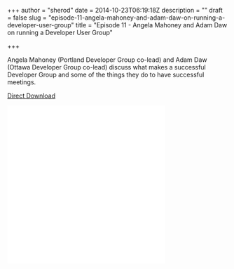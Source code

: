 +++
author = "sherod"
date = 2014-10-23T06:19:18Z
description = ""
draft = false
slug = "episode-11-angela-mahoney-and-adam-daw-on-running-a-developer-user-group"
title = "Episode 11 - Angela Mahoney and Adam Daw on running a Developer User Group"

+++


<p>Angela Mahoney (Portland Developer Group co-lead) and Adam Daw (Ottawa Developer Group co-lead) discuss what makes a successful Developer Group and some of the things they do to have successful meetings.</p>
<p><a href="http://traffic.libsyn.com/codecoverge/Episode_11_-_Angela_Mahoney_and_Adam_Daw_-_Running_a_Developer_Group_-_Final_Mix.mp3">Direct Download</a></p>
<p><iframe style="border: none;" src="//html5-player.libsyn.com/embed/episode/id/3136134/height/360/width/360/theme/legacy/direction/no/autoplay/no/autonext/no/thumbnail/yes/preload/no/no_addthis/no/" width="360" height="360" scrolling="no" allowfullscreen="allowfullscreen"></iframe></p>



